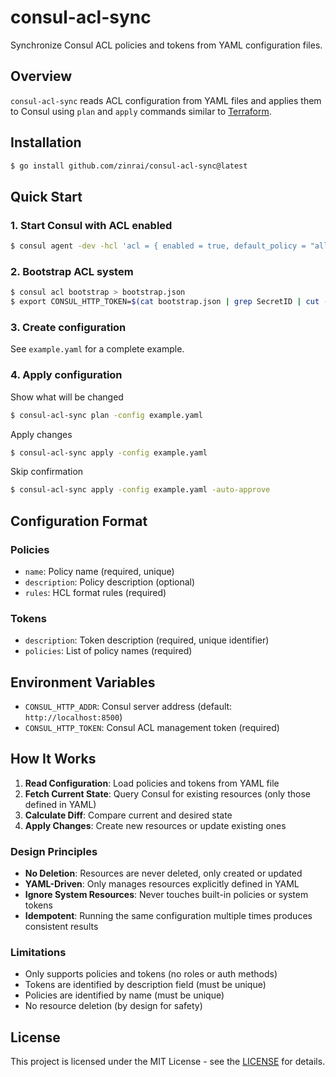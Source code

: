 # consul-acl-sync

Synchronize Consul ACL policies and tokens from YAML configuration files.

## Overview

`consul-acl-sync` reads ACL configuration from YAML files and applies them to Consul using `plan` and `apply` commands similar to [Terraform](https://developer.hashicorp.com/terraform).

## Installation

```bash
$ go install github.com/zinrai/consul-acl-sync@latest
```

## Quick Start

### 1. Start Consul with ACL enabled

```bash
$ consul agent -dev -hcl 'acl = { enabled = true, default_policy = "allow" }'
```

### 2. Bootstrap ACL system

```bash
$ consul acl bootstrap > bootstrap.json
$ export CONSUL_HTTP_TOKEN=$(cat bootstrap.json | grep SecretID | cut -d'"' -f4)
```

### 3. Create configuration

See `example.yaml` for a complete example.

### 4. Apply configuration

Show what will be changed

```bash
$ consul-acl-sync plan -config example.yaml
```

Apply changes

```bash
$ consul-acl-sync apply -config example.yaml
```

Skip confirmation

```bash
$ consul-acl-sync apply -config example.yaml -auto-approve
```

## Configuration Format

### Policies

- `name`: Policy name (required, unique)
- `description`: Policy description (optional)
- `rules`: HCL format rules (required)

### Tokens

- `description`: Token description (required, unique identifier)
- `policies`: List of policy names (required)

## Environment Variables

- `CONSUL_HTTP_ADDR`: Consul server address (default: `http://localhost:8500`)
- `CONSUL_HTTP_TOKEN`: Consul ACL management token (required)

## How It Works

1. **Read Configuration**: Load policies and tokens from YAML file
2. **Fetch Current State**: Query Consul for existing resources (only those defined in YAML)
3. **Calculate Diff**: Compare current and desired state
4. **Apply Changes**: Create new resources or update existing ones

### Design Principles

- **No Deletion**: Resources are never deleted, only created or updated
- **YAML-Driven**: Only manages resources explicitly defined in YAML
- **Ignore System Resources**: Never touches built-in policies or system tokens
- **Idempotent**: Running the same configuration multiple times produces consistent results

### Limitations

- Only supports policies and tokens (no roles or auth methods)
- Tokens are identified by description field (must be unique)
- Policies are identified by name (must be unique)
- No resource deletion (by design for safety)

## License

This project is licensed under the MIT License - see the [LICENSE](https://opensource.org/license/mit) for details.
